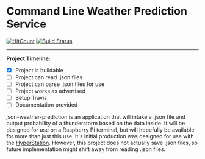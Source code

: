 # Command Line Weather Prediction Service

[![HitCount](http://hits.dwyl.com/{dmoore12}/{json-weather-prediction}.svg)](http://hits.dwyl.com/{dmoore12}/{json-weather-prediction})
[![Build Status](https://travis-ci.org/{dmoore12}/{json-weather-prediction}.png?branch=master)](https://travis-ci.org/{dmoore12}/{json-weather-prediction})

---

**Project Timeline:**

- [x] Project is buildable
- [ ] Project can read .json files
- [ ] Project can parse .json files for use
- [ ] Project works as advertised
- [ ] Setup Travis
- [ ] Documentation provided

json-weather-prediction is an application that will intake a .json file and output probability of a thunderstorm based on the data inside. It will be designed for use on a Raspberry Pi terminal, but will hopefully be available for more than just this use. It's initial production was designed for use with the [HyperStation](https://github.com/russelltg/weatherstation). However, this project does not actually save .json files, so future implementation might shift away from reading .json files.
